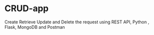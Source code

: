 # CRUD-app
Create Retrieve Update and Delete the request using REST API, Python , Flask, MongoDB and Postman
